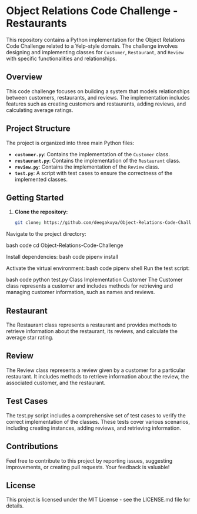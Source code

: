 # Object Relations Code Challenge - Restaurants

This repository contains a Python implementation for the Object Relations Code Challenge related to a Yelp-style domain. The challenge involves designing and implementing classes for `Customer`, `Restaurant`, and `Review` with specific functionalities and relationships.

## Overview

This code challenge focuses on building a system that models relationships between customers, restaurants, and reviews. The implementation includes features such as creating customers and restaurants, adding reviews, and calculating average ratings.

## Project Structure

The project is organized into three main Python files:

- **`customer.py`**: Contains the implementation of the `Customer` class.
- **`restaurant.py`**: Contains the implementation of the `Restaurant` class.
- **`review.py`**: Contains the implementation of the `Review` class.
- **`test.py`**: A script with test cases to ensure the correctness of the implemented classes.

## Getting Started

1. **Clone the repository:**

   ```bash
   git clone; https://github.com/deegakuya/Object-Relations-Code-Challenge---Restaurants
Navigate to the project directory:

bash
code
cd Object-Relations-Code-Challenge

Install dependencies:
bash
code
pipenv install


Activate the virtual environment:
bash
code
pipenv shell
Run the test script:

bash
code
python test.py
Class Implementation
Customer
The Customer class represents a customer and includes methods for retrieving and managing customer information, such as names and reviews.

## Restaurant
The Restaurant class represents a restaurant and provides methods to retrieve information about the restaurant, its reviews, and calculate the average star rating.

## Review
The Review class represents a review given by a customer for a particular restaurant. It includes methods to retrieve information about the review, the associated customer, and the restaurant.

## Test Cases
The test.py script includes a comprehensive set of test cases to verify the correct implementation of the classes. These tests cover various scenarios, including creating instances, adding reviews, and retrieving information.

## Contributions
Feel free to contribute to this project by reporting issues, suggesting improvements, or creating pull requests. Your feedback is valuable!

## License
This project is licensed under the MIT License - see the LICENSE.md file for details.

